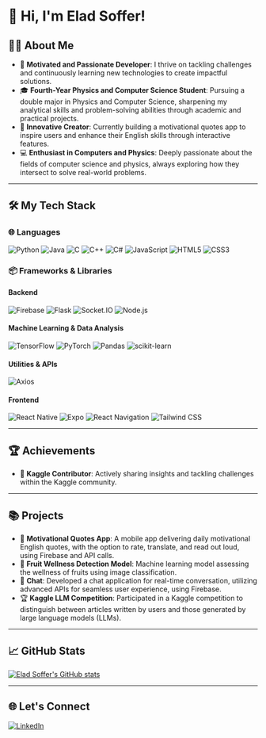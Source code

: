 # 👋 Hi, I'm Elad Soffer!

## 👨‍💻 About Me
- 🌟 **Motivated and Passionate Developer**: I thrive on tackling challenges and continuously learning new technologies to create impactful solutions.  
- 🎓 **Fourth-Year Physics and Computer Science Student**: Pursuing a double major in Physics and Computer Science, sharpening my analytical skills and problem-solving abilities through academic and practical projects.  
- 🚀 **Innovative Creator**: Currently building a motivational quotes app to inspire users and enhance their English skills through interactive features.  
- 💻 **Enthusiast in Computers and Physics**: Deeply passionate about the fields of computer science and physics, always exploring how they intersect to solve real-world problems.


---

## 🛠️ My Tech Stack

### 🌐 **Languages**
![Python](https://img.shields.io/badge/-Python-3776AB?logo=python&logoColor=white) 
![Java](https://img.shields.io/badge/-Java-007396?logo=java&logoColor=white) 
![C](https://img.shields.io/badge/-C-A8B9CC?logo=c&logoColor=white) 
![C++](https://img.shields.io/badge/-C++-00599C?logo=c%2B%2B&logoColor=white) 
![C#](https://img.shields.io/badge/-C%23-239120?logo=c-sharp&logoColor=white) 
![JavaScript](https://img.shields.io/badge/-JavaScript-F7DF1E?logo=javascript&logoColor=black) 
![HTML5](https://img.shields.io/badge/-HTML5-E34F26?logo=html5&logoColor=white) 
![CSS3](https://img.shields.io/badge/-CSS3-1572B6?logo=css3&logoColor=white)

### 📦 **Frameworks & Libraries**

#### **Backend**
![Firebase](https://img.shields.io/badge/-Firebase-FFCA28?logo=firebase&logoColor=black) 
![Flask](https://img.shields.io/badge/-Flask-000000?logo=flask&logoColor=white) 
![Socket.IO](https://img.shields.io/badge/-Socket.IO-010101?logo=socket.io&logoColor=white) 
![Node.js](https://img.shields.io/badge/-Node.js-339933?logo=node.js&logoColor=white)

#### **Machine Learning & Data Analysis**
![TensorFlow](https://img.shields.io/badge/-TensorFlow-FF6F00?logo=tensorflow&logoColor=white) 
![PyTorch](https://img.shields.io/badge/-PyTorch-EE4C2C?logo=pytorch&logoColor=white) 
![Pandas](https://img.shields.io/badge/-Pandas-150458?logo=pandas&logoColor=white) 
![scikit-learn](https://img.shields.io/badge/-scikit--learn-F7931E?logo=scikit-learn&logoColor=white)

#### **Utilities & APIs**
![Axios](https://img.shields.io/badge/-Axios-5A29E4?logo=axios&logoColor=white)

#### **Frontend**
![React Native](https://img.shields.io/badge/-React%20Native-61DAFB?logo=react&logoColor=black) 
![Expo](https://img.shields.io/badge/-Expo-000020?logo=expo&logoColor=white) 
![React Navigation](https://img.shields.io/badge/-React%20Navigation-0078FF?logo=react&logoColor=white) 
![Tailwind CSS](https://img.shields.io/badge/-Tailwind%20CSS-06B6D4?logo=tailwindcss&logoColor=white)

---

## 🏆 Achievements
- 🥇 **Kaggle Contributor**: Actively sharing insights and tackling challenges within the Kaggle community.  

---

## 📚 Projects
- 🌠 **Motivational Quotes App**: A mobile app delivering daily motivational English quotes, with the option to rate, translate, and read out loud, using Firebase and API calls.  
- 🍎 **Fruit Wellness Detection Model**: Machine learning model assessing the wellness of fruits using image classification.  
- 💬 **Chat**: Developed a chat application for real-time conversation, utilizing advanced APIs for seamless user experience, using Firebase.  
- 🏆 **Kaggle LLM Competition**: Participated in a Kaggle competition to distinguish between articles written by users and those generated by large language models (LLMs).

---

## 📈 GitHub Stats
[![Elad Soffer's GitHub stats](https://github-readme-stats.vercel.app/api?username=yourusername&show_icons=true&theme=radical)](https://github.com/yourusername)

---

## 🌐 Let's Connect
[![LinkedIn](https://img.shields.io/badge/LinkedIn-Elad%20Soffer-blue)]([your-linkedin-url](https://www.linkedin.com/in/elad-soffer-532468177/))  

